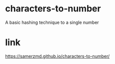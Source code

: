 # characters-to-number
A basic hashing technique to a single number

# link
https://samerzmd.github.io/characters-to-number/